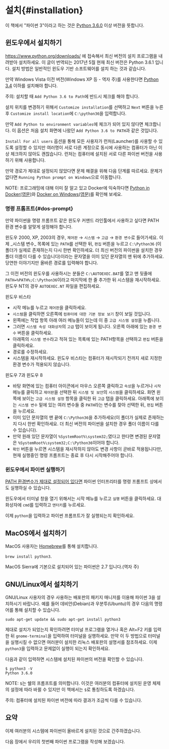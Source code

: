 # 설치{#installation}

이 책에서 "파이썬 3"이라고 하는 것은 [Python 3.6.0](https://www.python.org/downloads/) 이상 버전을 뜻합니다.

## 윈도우에서 설치하기

https://www.python.org/downloads/ 에 접속해서 최신 버전의 설치 프로그램을 내려받아 설치하세요. 이 글이 번역되는 2017년 5월 현재 최신 버전은 Python 3.6.1 입니다. 설치 방법은 일반적인 윈도우 기반 소프트웨어를 설치 하는 것과 같습니다.

만약 Windows Vista 이전 버전(Windows XP 등 - 역자 주)를 사용한다면 [Python 3.4](https://www.python.org/downloads/windows/) 이하를 설치해야 합니다. 

주의: 설치할 때 `Add Python 3.6 to Path`에 반드시 체크를 해야 합니다.

설치 위치를 변경하기 위해서 `Customize installation`를 선택하고 `Next` 버튼을 누른 후 `Customize install location`에 `C:\python36`을 입력합니다.

만약 `Add Python to environment variables`에 체크가 되어 있지 않다면 체크합니다. 이 옵션은 처음 설치 화면에 나왔던 `Add Python 3.6 to PATH`과 같은 것입니다.

`Install For all users` 옵션을 통해 모든 사용자가 런처(Launcher)를 사용할 수 있도록 설정할 수 있지만 여러명이 서로 다른 계정으로 동시에 사용하는 컴퓨터가 아닌 이상 체크하지 않아도 괜찮습니다. 런처는 컴퓨터에 설치된 서로 다른 파이썬 버전을 사용하기 위해 사용합니다.

만약 경로가 제대로 설정되지 않았다면 문제 해결을 위해 다음 단계를 따르세요. 문제가 없다면 `Running Python prompt on Windows`으로 이동합니다.

NOTE: 프로그래밍에 대해 이미 잘 알고 있고 Docker에 익숙하다면 [Python in Docker(영문)](https://hub.docker.com/_/python/)와 [Docker on Windows(영문)](https://docs.docker.com/windows/)를 확인해 보세요.


### 명령 프롬프트{#dos-prompt}

만약 파이썬을 명령 프롬프트 같은 윈도우 커맨드 라인툴에서 사용하고 싶다면 PATH 환경 변수를 알맞게 설정해야 합니다.

윈도우 2000, XP, 2003의 경우, `제어판` → `시스템` → `고급` → `환경 변수`로 들어가세요. 이제 \_시스템 변수\_ 목록에 있는 `PATH`를 선택한 뒤, `편집` 버튼을 누르고 `C:\Python36` (이 폴더가 실제로 존재하는지 다시 한번 확인하세요. 더 최신 버전의 파이썬을 설치한 경우 폴더 이름이 다를 수 있습니다)이라는 문자열을 이미 있던 문자열의 맨 뒤에 추가하세요. 당연한 이야기지만 올바른 경로를 입력해야 합니다.

그 이전 버전의 윈도우를 사용하시는 분들은 `C:\AUTOEXEC.BAT`를 열고 맨 뒷줄에 `PATH=%PATH%;C:\Python36`이라고 마지막에 한 줄 추가한 뒤 시스템을 재시작하세요. 윈도우 NT의 경우 `AUTOEXEC.NT` 파일을 편집하세요.

윈도우 비스타

- 시작 메뉴를 누르고 `제어판`을 클릭하세요.
- `시스템`을 클릭하면 오른쪽에 `컴퓨터에 대한 기본 정보 보기` 창이 보일 것입니다.
- 왼쪽에는 작업 항목 아래 여러 메뉴들이 있는데 이 중 `고급 시스템 설정`을 누릅니다.
- 그러면 `시스템 속성 대화상자`의 `고급` 탭이 보이게 됩니다. 오른쪽 아래에 있는 `환경 변수` 버튼을 클릭하세요.
- 아래쪽의 `시스템 변수`라고 적혀 있는 목록에 있는 PATH항목을 선택하고 `편집` 버튼을 클릭하세요.
- 경로를 수정하세요.
- 시스템을 재시작하세요. 윈도우 비스타는 컴퓨터가 재시작되기 전까지 새로 지정한 환경 변수가 적용되지 않습니다.

윈도우 7과 윈도우 8

- 바탕 화면에 있는 컴퓨터 아이콘에서 마우스 오른쪽 클릭하고 `속성`을 누르거나 `시작` 메뉴를 클릭하고 `제어판`을 선택한 뒤 `시스템 및 보안`의 `시스템`을 클릭하세요. 화면 왼쪽에 보이는 `고급 시스템 설정` 항목을 클릭한 뒤 `고급` 탭을 클릭하세요. 아래쪽에 보이는 `시스템 변수` 밑에 있는 여러 변수들 중 `PATH`라는 변수를 찾아 선택한 뒤, `편집` 버튼을 누르세요.
- 이미 있던 문자열의 맨 끝에 `C:\Python36`을 추가하세요(이 폴더가 실제로 존재하는지 다시 한번 확인하세요. 더 최신 버전의 파이썬을 설치한 경우 폴더 이름이 다를 수 있습니다).
- 만약 원래 있던 문자열이 `%SystemRoot%\system32;`였다고 한다면 변경된 문자열은 `%SystemRoot%\system32;C:\Python36`이어야 합니다.
- `확인` 버튼을 누르면 시스템을 재시작하지 않아도 변경 사항이 곧바로 적용됩니다만, 현재 실행중인 명령 프롬프트는 종료 후 다시 시작해주어야 합니다.

### 윈도우에서 파이썬 실행하기

[PATH 환경변수가 제대로 설정되어 있다면](#dos-prompt) 파이썬 인터프리터를 명령 프롬프트 상에서도 실행하실 수 있습니다.

윈도우에서 터미널 창을 열기 위해서는 시작 메뉴를 누르고 `실행` 버튼을 클릭하세요. 대화상자에 `cmd`를 입력하고 `엔터키`를 누르세요.

이제 `python`을 입력하고 파이썬 프롬프트가 잘 실행되는지 확인하세요.

## MacOS에서 설치하기

MacOS 사용자는 [Homebrew](http://brew.sh)를 통해 설치합니다.

`brew install python3`.

MacOS Sierra에 기본으로 설치되어 있는 파이썬은 2.7 입니다.(역자 주)


## GNU/Linux에서 설치하기

GNU/Linux 사용자의 경우 사용하는 배포판의 패키지 매니저를 이용해 파이썬 3을 설치하시기 바랍니다. 예를 들어 데비안(Debian)과 우분투(Ubuntu)의 경우 다음의 명령어를 통해 설치할 수 있습니다.

`sudo apt-get update && sudo apt-get install python3`

제대로 설치가 되었는지 확인하려면 터미널 프로그램을 열거나 혹은 Alt+F2 키를 입력한 뒤 `gnome-terminal`을 입력하여 터미널을 실행하세요. 만약 이 두 방법으로 터미널을 실행시킬 수 없으면 여러분이 설치한 리눅스 배포판의 설명서를 참조하세요. 이제 `python3`을 입력하고 문제없이 실행이 되는지 확인하세요.

다음과 같이 입력하면 시스템에 설치된 파이썬의 버전을 확인할 수 있습니다.

```
$ python3 -V
Python 3.6.0
```

NOTE: `$`는 쉘의 프롬프트를 의미합니다. 이것은 여러분의 컴퓨터에 설치된 운영 체제의 설정에 따라 바뀔 수 있지만 이 책에서는 `$`로 통칭하도록 하겠습니다.

주의: 컴퓨터에 설치된 파이썬 버전에 따라 결과가 조금씩 다를 수 있습니다.

## 요약

이제 여러분의 시스템에 파이썬이 올바르게 설치된 것으로 간주하겠습니다.

다음 장에서 우리의 첫번째 파이썬 프로그램을 작성해 보겠습니다.
